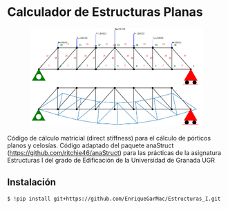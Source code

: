 # Calculador de Estructuras Planas

<div align="center">
    <img src="anastruct_Im.png" width="400px"</img> 
</div>

Código de cálculo matricial (direct stiffness) para el cálculo de pórticos planos y celosías. 
Código adaptado del paquete anaStruct (https://github.com/ritchie46/anaStruct) para las prácticas 
de la asignatura Estructuras I del grado de Edificación de la Universidad de Granada UGR

## Instalación

```
$ !pip install git+https://github.com/EnriqueGarMac/Estructuras_I.git
```


